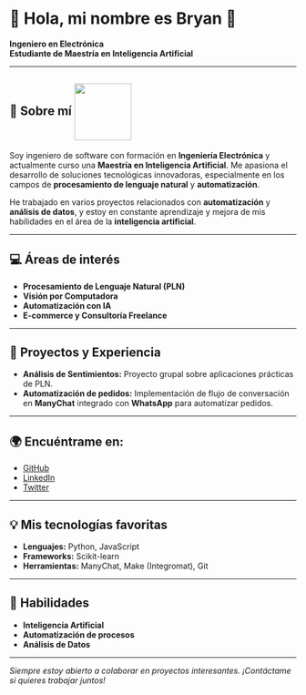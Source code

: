 # 👋 Hola, mi nombre es Bryan 👋

**Ingeniero en Electrónica**  
**Estudiante de Maestría en Inteligencia Artificial**


---

## 🚀 Sobre mí     <img src="https://media1.giphy.com/media/v1.Y2lkPTc5MGI3NjExMnhheGgxczdxbTFxOXM5Z203ZW11a2FmbTMzZDZqYmF1M2psYXZlZiZlcD12MV9pbnRlcm5hbF9naWZfYnlfaWQmY3Q9Zw/KH26c44GWcwlty8DnW/giphy.gif" width="100" align="center"> 

Soy ingeniero de software con formación en **Ingeniería Electrónica** y actualmente curso una **Maestría en Inteligencia Artificial**. Me apasiona el desarrollo de soluciones tecnológicas innovadoras, especialmente en los campos de **procesamiento de lenguaje natural** y **automatización**.

He trabajado en varios proyectos relacionados con **automatización** y **análisis de datos**, y estoy en constante aprendizaje y mejora de mis habilidades en el área de la **inteligencia artificial**.

---

## 💻 Áreas de interés

- **Procesamiento de Lenguaje Natural (PLN)**
- **Visión por Computadora**
- **Automatización con IA**
- **E-commerce y Consultoría Freelance**


---

## 🌱 Proyectos y Experiencia

- **Análisis de Sentimientos:** Proyecto grupal sobre aplicaciones prácticas de PLN.
- **Automatización de pedidos:** Implementación de flujo de conversación en **ManyChat** integrado con **WhatsApp** para automatizar pedidos.


---

## 🌍 Encuéntrame en:

- [GitHub](https://github.com/tuusuario)
- [LinkedIn](https://linkedin.com/in/tuusuario)
- [Twitter](https://twitter.com/tuusuario)

---

## 💡 Mis tecnologías favoritas

- **Lenguajes:** Python, JavaScript
- **Frameworks:** Scikit-learn
- **Herramientas:** ManyChat, Make (Integromat), Git

---

## 🎯 Habilidades

- **Inteligencia Artificial**
- **Automatización de procesos**
- **Análisis de Datos**

---

_Siempre estoy abierto a colaborar en proyectos interesantes. ¡Contáctame si quieres trabajar juntos!_



